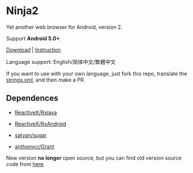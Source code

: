 Ninja2
===

Yet another web browser for Android, version 2.

Support **Android 5.0+**.

[Download]( "") | [Instruction]( "")

Language support: English/简体中文/繁體中文

If you want to use with your own language, just fork this repo, translate the [strings.xml]( ""), and then make a PR.

## Dependences

 - [ReactiveX/Rxjava](https://github.com/ReactiveX/RxJava "ReactiveX/RxJava")

 - [ReactiveX/RxAndroid](https://github.com/ReactiveX/RxAndroid "ReactiveX/RxAndroid")

 - [satyan/sugar](https://github.com/satyan/sugar "satyan/sugar")

 - [anthonycr/Grant](https://github.com/anthonycr/Grant "anthonycr/Grant")

New version **no longer** open source, but you can find old version source code from [here](https://github.com/mthli/Ninja "mthli/Ninja").